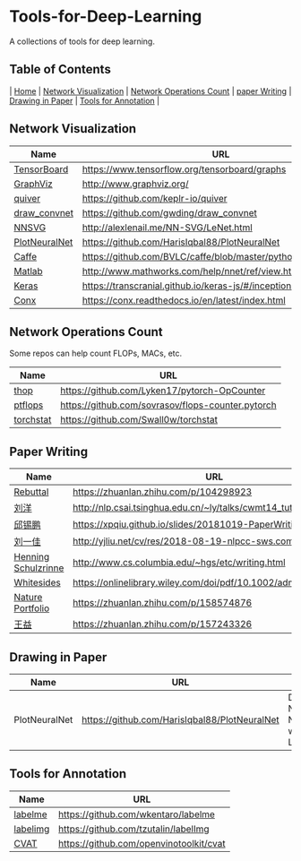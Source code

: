 
# Tools-for-Deep-Learning

A collections of tools for deep learning. 

## Table of Contents

| [Home](https://yiqunchen1999.github.io/Tools-for-Deep-Learning/) | [Network Visualization](#network-visualization) | [Network Operations Count](#network-operations-count) | [paper Writing](#paper-writing) | [Drawing in Paper](#drawing-in-Paper) | [Tools for Annotation](#tools-for-annotation) |

## Network Visualization

|Name|URL|
|----|---|
| [TensorBoard](https://www.tensorflow.org/tensorboard/graphs) | https://www.tensorflow.org/tensorboard/graphs |
| [GraphViz](http://www.graphviz.org/) | http://www.graphviz.org/ |
| [quiver](https://github.com/keplr-io/quiver) | https://github.com/keplr-io/quiver |
| [draw_convnet](https://github.com/gwding/draw_convnet) | https://github.com/gwding/draw_convnet |
| [NNSVG](http://alexlenail.me/NN-SVG/LeNet.html) | http://alexlenail.me/NN-SVG/LeNet.html |
| [PlotNeuralNet](https://github.com/HarisIqbal88/PlotNeuralNet) | https://github.com/HarisIqbal88/PlotNeuralNet |
| [Caffe](https://github.com/BVLC/caffe/blob/master/python/caffe/draw.py) | https://github.com/BVLC/caffe/blob/master/python/caffe/draw.py |
| [Matlab](http://www.mathworks.com/help/nnet/ref/view.html) | http://www.mathworks.com/help/nnet/ref/view.html |
| [Keras](https://transcranial.github.io/keras-js/#/inception-v3) | https://transcranial.github.io/keras-js/#/inception-v3 |
| [Conx](https://conx.readthedocs.io/en/latest/index.html) | https://conx.readthedocs.io/en/latest/index.html |

## Network Operations Count

Some repos can help count FLOPs, MACs, etc. 

|Name|URL|
|----|---|
| [thop](https://github.com/Lyken17/pytorch-OpCounter) | https://github.com/Lyken17/pytorch-OpCounter |
| [ptflops](https://github.com/sovrasov/flops-counter.pytorch) | https://github.com/sovrasov/flops-counter.pytorch |
| [torchstat](https://github.com/Swall0w/torchstat) | https://github.com/Swall0w/torchstat |

## Paper Writing

| Name | URL |
| ---- | --- |
| [Rebuttal](https://zhuanlan.zhihu.com/p/104298923) | https://zhuanlan.zhihu.com/p/104298923 |
| [刘洋](http://nlp.csai.tsinghua.edu.cn/~ly/talks/cwmt14_tut.pdf) | http://nlp.csai.tsinghua.edu.cn/~ly/talks/cwmt14_tut.pdf |
| [邱锡鹏](https://xpqiu.github.io/slides/20181019-PaperWriting.pdf) | https://xpqiu.github.io/slides/20181019-PaperWriting.pdf |
| [刘一佳](http://yjliu.net/cv/res/2018-08-19-nlpcc-sws.compressed.pdf) | http://yjliu.net/cv/res/2018-08-19-nlpcc-sws.compressed.pdf |
| [Henning Schulzrinne](http://www.cs.columbia.edu/~hgs/etc/writing.html) | http://www.cs.columbia.edu/~hgs/etc/writing.html |
| [Whitesides](https://onlinelibrary.wiley.com/doi/pdf/10.1002/adma.200400767) | https://onlinelibrary.wiley.com/doi/pdf/10.1002/adma.200400767 |
| [Nature Portfolio](https://zhuanlan.zhihu.com/p/158574876) | https://zhuanlan.zhihu.com/p/158574876 |
| [王益](https://zhuanlan.zhihu.com/p/157243326) | https://zhuanlan.zhihu.com/p/157243326 |

## Drawing in Paper

| Name | URL | Note |
| ---- | --- | ---- |
| PlotNeuralNet | https://github.com/HarisIqbal88/PlotNeuralNet | Draw Neural Networks with Latex |

## Tools for Annotation

| Name | URL |
| ---- | --- |
| [labelme](https://github.com/wkentaro/labelme) | https://github.com/wkentaro/labelme |
| [labelimg](https://github.com/tzutalin/labelImg) | https://github.com/tzutalin/labelImg |
| [CVAT](https://github.com/openvinotoolkit/cvat) | https://github.com/openvinotoolkit/cvat |
